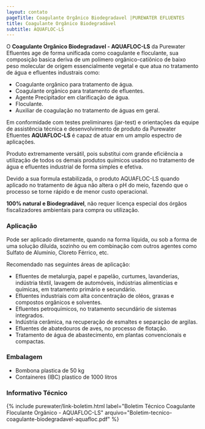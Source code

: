 ```yaml
---
layout: contato
pageTitle: Coagulante Orgânico Biodegradavel |PUREWATER EFLUENTES
title: Coagulante Orgânico Biodegradável 
subtitle: AQUAFLOC-LS
---
```

 
O **Coagulante Orgânico Biodegradavel - AQUAFLOC-LS** da Purewater Efluentes age de forma unificada como coagulante e floculante, sua composição basica deriva de um polímero orgânico-catiônico de baixo peso molecular de origem essencialmente vegetal e que atua no tratamento de água e efluentes industrais como:

- Coagulante orgânico para tratamento de água.
- Coagulante orgânico para tratamento de efluentes.
- Agente Precipitador em clarificação de água.
- Floculante.
- Auxiliar de coagulação no tratamento de águas em geral.

Em conformidade com testes preliminares (jar-test) e orientações da equipe de assistência técnica e desenvolvimento de produto da Purewater Efluentes **AQUAFLOC-LS** é capaz de atuar em um amplo espectro de aplicações. 

Produto extremamente versátil, pois substitui com grande eficiência a utilização de todos os demais produtos químicos usados no tratamento de água e efluentes industrial de forma simples e efetiva.

Devido a sua formula estabilizada, o produto AQUAFLOC-LS quando aplicado no tratamento de água não altera o pH do meio, fazendo que o processo se torne rápido e de menor custo operacional.

**100% natural e Biodegradável**, não requer licença especial dos órgãos fiscalizadores ambientais para compra ou utilização.

### Aplicação

Pode ser aplicado diretamente, quando na forma líquida, ou sob a forma de uma solução diluída, sozinho ou em combinação com outros agentes como Sulfato de Alumínio, Cloreto Férrico, etc.

Recomendado nas seguintes áreas de aplicação:

- Efluentes de metalurgia, papel e papelão, curtumes, lavanderias, indústria têxtil, lavagem de automóveis, indústrias alimentícias e químicas, em tratamento primário e secundário.
- Efluentes industriais com alta concentração de oléos, graxas e compostos orgânicos e solventes.
- Efluentes petroquímicos, no tratamento secundário de sistemas integrados.
- Indústria cerâmica, na recuperação de esmaltes e separação de argilas.
- Efluentes de abatedouros de aves, no processo de flotação.
- Tratamento de água de abastecimento, em plantas convencionais e compactas.

### Embalagem

- Bombona plastica de 50 kg 
- Containeres (IBC) plastico de 1000 litros


### Informativo Técnico
>

>
>
{% include purewater/link-boletim.html 
   label="Boletim Técnico Coagulante Floculante Orgânico - AQUAFLOC-LS" 
   arquivo="Boletim-tecnico-coagulante-biodegradavel-aquafloc.pdf" %}
>

